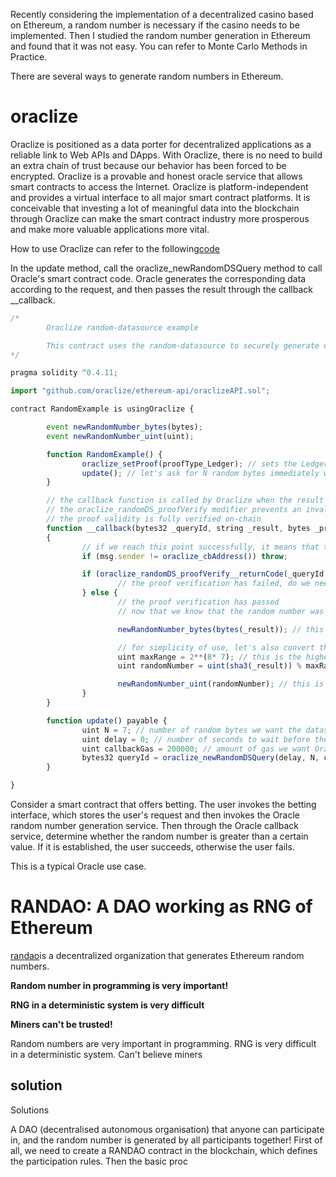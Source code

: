 Recently considering the implementation of a decentralized casino based on Ethereum, a random number is necessary if the casino needs to be implemented. Then I studied the random number generation in Ethereum and found that it was not easy. You can refer to Monte Carlo Methods in Practice.

There are several ways to generate random numbers in Ethereum.

# oraclize

Oraclize is positioned as a data porter for decentralized applications as a reliable link to Web APIs and DApps. With Oraclize, there is no need to build an extra chain of trust because our behavior has been forced to be encrypted. Oraclize is a provable and honest oracle service that allows smart contracts to access the Internet. Oraclize is platform-independent and provides a virtual interface to all major smart contract platforms. It is conceivable that investing a lot of meaningful data into the blockchain through Oraclize can make the smart contract industry more prosperous and make more valuable applications more vital.

How to use Oraclize can refer to the following[code](https://github.com/oraclize/ethereum-examples/blob/master/solidity/random-datasource/randomExample.sol)

In the update method, call the oraclize_newRandomDSQuery method to call Oracle's smart contract code. Oracle generates the corresponding data according to the request, and then passes the result through the callback \_\_callback.

```js
/*
		Oraclize random-datasource example

		This contract uses the random-datasource to securely generate off-chain N random bytes
*/

pragma solidity ^0.4.11;

import "github.com/oraclize/ethereum-api/oraclizeAPI.sol";

contract RandomExample is usingOraclize {

		event newRandomNumber_bytes(bytes);
		event newRandomNumber_uint(uint);

		function RandomExample() {
				oraclize_setProof(proofType_Ledger); // sets the Ledger authenticity proof in the constructor
				update(); // let's ask for N random bytes immediately when the contract is created!
		}

		// the callback function is called by Oraclize when the result is ready
		// the oraclize_randomDS_proofVerify modifier prevents an invalid proof to execute this function code:
		// the proof validity is fully verified on-chain
		function __callback(bytes32 _queryId, string _result, bytes _proof)
		{
				// if we reach this point successfully, it means that the attached authenticity proof has passed!
				if (msg.sender != oraclize_cbAddress()) throw;

				if (oraclize_randomDS_proofVerify__returnCode(_queryId, _result, _proof) != 0) {
						// the proof verification has failed, do we need to take any action here? (depends on the use case)
				} else {
						// the proof verification has passed
						// now that we know that the random number was safely generated, let's use it..

						newRandomNumber_bytes(bytes(_result)); // this is the resulting random number (bytes)

						// for simplicity of use, let's also convert the random bytes to uint if we need
						uint maxRange = 2**(8* 7); // this is the highest uint we want to get. It should never be greater than 2^(8*N), where N is the number of random bytes we had asked the datasource to return
						uint randomNumber = uint(sha3(_result)) % maxRange; // this is an efficient way to get the uint out in the [0, maxRange] range

						newRandomNumber_uint(randomNumber); // this is the resulting random number (uint)
				}
		}

		function update() payable {
				uint N = 7; // number of random bytes we want the datasource to return
				uint delay = 0; // number of seconds to wait before the execution takes place
				uint callbackGas = 200000; // amount of gas we want Oraclize to set for the callback function
				bytes32 queryId = oraclize_newRandomDSQuery(delay, N, callbackGas); // this function internally generates the correct oraclize_query and returns its queryId
		}

}
```

Consider a smart contract that offers betting. The user invokes the betting interface, which stores the user's request and then invokes the Oracle random number generation service. Then through the Oracle callback service, determine whether the random number is greater than a certain value. If it is established, the user succeeds, otherwise the user fails.

This is a typical Oracle use case.

# RANDAO: A DAO working as RNG of Ethereum

[randao](https://github.com/randao/randao)is a decentralized organization that generates Ethereum random numbers.

**Random number in programming is very important!**

**RNG in a deterministic system is very difficult**

**Miners can't be trusted!**

Random numbers are very important in programming. RNG is very difficult in a deterministic system. Can't believe miners

## solution

Solutions

A DAO (decentralised autonomous organisation) that anyone can participate in, and the random number is generated by all participants together! First of all, we need to create a RANDAO contract in the blockchain, which defines the participation rules. Then the basic proc
